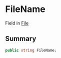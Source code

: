 # FileName

Field in [File](/api/csharp/yarn.compiler.compilationjob.file.md)

## Summary



```csharp
public string FileName;
```

